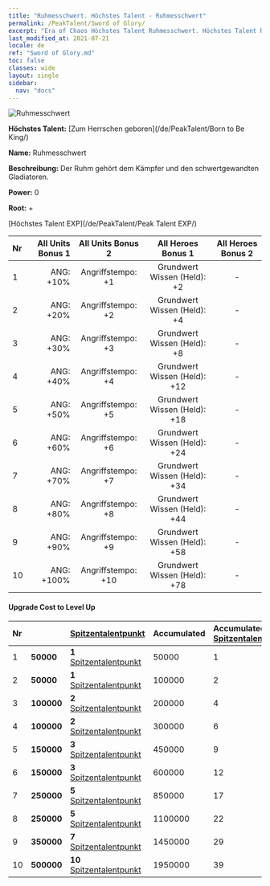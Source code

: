 ```yaml
---
title: "Ruhmesschwert. Höchstes Talent - Ruhmesschwert"
permalink: /PeakTalent/Sword of Glory/
excerpt: "Era of Chaos Höchstes Talent Ruhmesschwert. Höchstes Talent Ruhmesschwert. Ruhmesschwert"
last_modified_at: 2021-07-21
locale: de
ref: "Sword of Glory.md"
toc: false
classes: wide
layout: single
sidebar:
  nav: "docs"
---
```


  ![Ruhmesschwert](/images/pt/talent_4201.png)

  **Höchstes Talent:** [Zum Herrschen geboren](/de/PeakTalent/Born to Be King/)

  **Name:** Ruhmesschwert

  **Beschreibung:** Der Ruhm gehört dem Kämpfer und den schwertgewandten Gladiatoren.

  **Power:** 0

  **Root:** +

  [Höchstes Talent EXP](/de/PeakTalent/Peak Talent EXP/)

  | Nr | All Units Bonus 1 | All Units Bonus 2 | All Heroes Bonus 1 | All Heroes Bonus 2 |
  |:---|--------------:|:-------------:|:-------------:|:-------------:|
  | 1 | ANG: +10% | Angriffstempo: +1 | Grundwert Wissen (Held): +2 | - |
  | 2 | ANG: +20% | Angriffstempo: +2 | Grundwert Wissen (Held): +4 | - |
  | 3 | ANG: +30% | Angriffstempo: +3 | Grundwert Wissen (Held): +8 | - |
  | 4 | ANG: +40% | Angriffstempo: +4 | Grundwert Wissen (Held): +12 | - |
  | 5 | ANG: +50% | Angriffstempo: +5 | Grundwert Wissen (Held): +18 | - |
  | 6 | ANG: +60% | Angriffstempo: +6 | Grundwert Wissen (Held): +24 | - |
  | 7 | ANG: +70% | Angriffstempo: +7 | Grundwert Wissen (Held): +34 | - |
  | 8 | ANG: +80% | Angriffstempo: +8 | Grundwert Wissen (Held): +44 | - |
  | 9 | ANG: +90% | Angriffstempo: +9 | Grundwert Wissen (Held): +58 | - |
  | 10 | ANG: +100% | Angriffstempo: +10 | Grundwert Wissen (Held): +78 | - |


#### Upgrade Cost to Level Up

  | Nr | <i class="fas fa-coins"/> | [Spitzentalentpunkt](/ItemsDE/con_934/) | Accumulated <i class="fas fa-coins"/> | Accumulated [Spitzentalentpunkt](/ItemsDE/con_934/) |
  |:---|:--------------|:-------------|:-------------|:-------------|
  | 1 | **50000** | **1** [Spitzentalentpunkt](/ItemsDE/con_934/) | 50000 | 1 |
  | 2 | **50000** | **1** [Spitzentalentpunkt](/ItemsDE/con_934/) | 100000 | 2 |
  | 3 | **100000** | **2** [Spitzentalentpunkt](/ItemsDE/con_934/) | 200000 | 4 |
  | 4 | **100000** | **2** [Spitzentalentpunkt](/ItemsDE/con_934/) | 300000 | 6 |
  | 5 | **150000** | **3** [Spitzentalentpunkt](/ItemsDE/con_934/) | 450000 | 9 |
  | 6 | **150000** | **3** [Spitzentalentpunkt](/ItemsDE/con_934/) | 600000 | 12 |
  | 7 | **250000** | **5** [Spitzentalentpunkt](/ItemsDE/con_934/) | 850000 | 17 |
  | 8 | **250000** | **5** [Spitzentalentpunkt](/ItemsDE/con_934/) | 1100000 | 22 |
  | 9 | **350000** | **7** [Spitzentalentpunkt](/ItemsDE/con_934/) | 1450000 | 29 |
  | 10 | **500000** | **10** [Spitzentalentpunkt](/ItemsDE/con_934/) | 1950000 | 39 |

